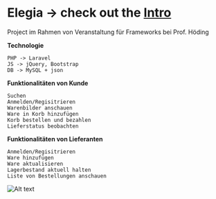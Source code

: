# Elegia -> check out the [Intro](https://rodchenk.github.io/elegia/)
Project im Rahmen von Veranstaltung für Frameworks bei Prof. Höding 

**Technologie**

    PHP -> Laravel    
    JS -> jQuery, Bootstrap
    DB -> MySQL + json
    
**Funktionalitäten von Kunde**

    Suchen
    Anmelden/Regisitrieren
    Warenbilder anschauen
    Ware in Korb hinzufügen
    Korb bestellen und bezahlen
    Lieferstatus beobachten
 
**Funktionalitäten von Lieferanten**

    Anmelden/Regisitrieren
    Ware hinzufügen
    Ware aktualisieren
    Lagerbestand aktuell halten
    Liste von Bestellungen anschauen
    
![Alt text](http://www.pngmart.com/files/7/Web-Design-PNG-Picture.png?raw=true "Architecture")
